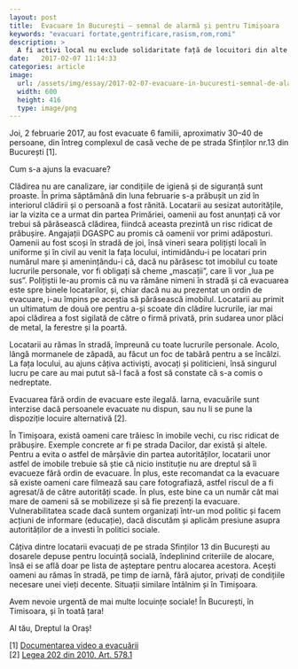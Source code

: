 ```yaml
---
layout: post
title:  Evacuare în București — semnal de alarmă și pentru Timișoara
keywords: "evacuari fortate,gentrificare,rasism,rom,romi"
description: >
  A fi activi local nu exclude solidaritate față de locuitori din alte orașe, mai mult, este intolerabil că astfel de lucruri se pot întâmpla oriunde în lume, și este datoria noastră să ne împotrivim.  
date:   2017-02-07 11:14:33
categories: article
image:
  url: /assets/img/essay/2017-02-07-evacuare-in-bucuresti-semnal-de-alarma-tm.png
  width: 600
  height: 416
  type: image/png
---
```


Joi, 2 februarie 2017, au fost evacuate 6 familii, aproximativ 30–40 de persoane, din întreg complexul de casă veche de pe strada Sfinților nr.13 din București [1].  

Cum s-a ajuns la evacuare?  

Clădirea nu are canalizare, iar condițiile de igienă și de siguranță sunt proaste. În prima săptămână din luna februarie s-a prăbușit un zid în interiorul clădirii și o persoană a fost rănită. Locatarii au sesizat autoritățile, iar la vizita ce a urmat din partea Primăriei, oamenii au fost anunțați că vor trebui să părăsească clădirea, fiindcă aceasta prezintă un risc ridicat de prăbușire. Angajații DGASPC au promis că oamenii vor primi adăposturi. Oamenii au fost scoși în stradă de joi, însă vineri seara polițiști locali în uniforme și în civil au venit la fața locului, intimidându-i pe locatari prin numărul mare și amenințându-i că, dacă nu părăsesc tot imobilul cu toate lucrurile personale, vor fi obligați să cheme „mascații”, care îi vor „lua pe sus”. Polițiștii le-au promis că nu va rămâne nimeni în stradă și că evacuarea este spre binele locatarilor, și, chiar dacă nu au prezentat un ordin de evacuare, i-au împins pe aceștia să părăsească imobilul. Locatarii au primit un ultimatum de două ore pentru a-și scoate din clădire lucrurile, iar mai apoi clădirea a fost sigilată de către o firmă privată, prin sudarea unor plăci de metal, la ferestre și la poartă.  

Locatarii au rămas în stradă, împreună cu toate lucrurile personale. Acolo, lângă mormanele de zăpadă, au făcut un foc de tabără pentru a se încălzi. La fața locului, au ajuns câțiva activiști, avocați și politicieni, însă singurul lucru pe care au mai putut să-l facă a fost să constate că s-a comis o nedreptate.  

Evacuarea fără ordin de evacuare este ilegală. Iarna, evacuările sunt interzise dacă persoanele evacuate nu dispun, sau nu li se pune la dispoziție locuire alternativă [2].  

În Timișoara, există oameni care trăiesc în imobile vechi, cu risc ridicat de prăbușire. Exemple concrete ar fi pe strada Dacilor, dar există și altele. Pentru a evita o astfel de mârșăvie din partea autorităților, locatarii unor astfel de imobile trebuie să știe că nicio instituție nu are dreptul să îi evacueze fără ordin de evacuare. În plus, este recomandat ca la evacuare să existe oameni care filmează sau care fotografiază, astfel riscul de a fi agresat/ă de către autorități scade. În plus, este bine ca un număr cât mai mare de oameni să se mobilizeze și să fie prezenți la evacuare. Vulnerabilitatea scade dacă suntem organizați într-un mod politic și facem acțiuni de informare (educație), dacă discutăm și aplicăm presiune asupra autorităților de a investi în politici sociale.  

Câțiva dintre locatarii evacuați de pe strada Sfinților 13 din București au dosarele depuse pentru locuință socială, îndeplinind criteriile de alocare, însă ei se află doar pe lista de așteptare pentru alocarea acestora. Acești oameni au rămas în stradă, pe timp de iarnă, fără ajutor, privați de condițiile necesare unei vieți decente. Situații similare întâlnim și în Timișoara.  

Avem nevoie urgentă de mai multe locuințe sociale! În București, în Timisoara, și în toată țara!  

Al tău, Dreptul la Oraș!  

[1] [Documentarea video a evacuării](https://www.facebook.com/madalina.rosca.96/posts/10154918137453608)  
[2] [Legea 202 din 2010, Art. 578.1](http://www.dreptonline.ro/legislatie/legea_202_2010_masuri_pentru_accelerarea_solutionarii_proceselor_mica_reforma_a_justitiei.php)  
